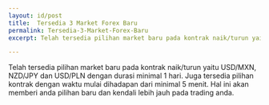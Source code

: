 ```yaml
---
layout: id/post
title:  Tersedia 3 Market Forex Baru
permalink: Tersedia-3-Market-Forex-Baru
excerpt: Telah tersedia pilihan market baru pada kontrak naik/turun yaitu USD/MXN, NZD/JPY dan USD/PLN dengan durasi minimal 1 hari.

---
```


Telah tersedia pilihan market baru pada kontrak naik/turun yaitu USD/MXN, NZD/JPY dan USD/PLN dengan durasi minimal 1 hari. Juga tersedia pilihan kontrak dengan waktu mulai dihadapan dari minimal 5 menit. Hal ini akan memberi anda pilihan baru dan kendali lebih jauh pada trading anda.

